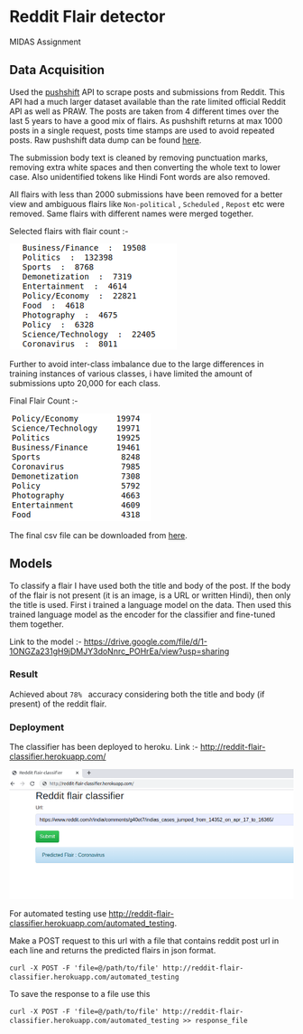 # Reddit Flair detector

MIDAS Assignment

## Data Acquisition

Used the [pushshift](https://pushshift.io/) API to scrape posts and submissions from Reddit. This API had a much larger dataset available than the rate limited official Reddit API as well as PRAW. The posts are taken from 4 different times over the last 5 years to have a good mix of flairs. As pushshift returns at max 1000 posts in a single request, posts time stamps are used to avoid repeated posts. Raw pushshift data dump can be found [here](https://drive.google.com/file/d/1uRjj-v0AXgGQpKlM3swt5FzQrugcUD12/view?usp=sharing).

The submission body text is cleaned by removing punctuation marks, removing extra white spaces and then converting the whole text to lower case. Also unidentified tokens like Hindi Font words are also removed.

All flairs with less than 2000 submissions have been removed for a better view and ambiguous flairs like ```Non-political``` , ```Scheduled``` , ```Repost``` etc were removed. Same flairs with different names were merged together.

Selected flairs with flair count :- 

![](images/selected_flairs_with_count.png)

Further to avoid inter-class imbalance due to the large differences in training instances of various classes, i have limited the amount of submissions upto 20,000 for each class.

Final Flair Count :- 

![](images/final_flair_count.png)

The final csv file can be downloaded from [here](https://drive.google.com/file/d/1U2sAbiCkxNsj4JwX1d2A1u9Ty8eK_oJ3/view?usp=sharing).



## Models

To classify a flair I have used both the title and body of the post. If the body of the flair is not present (it is an image, is a URL or written Hindi), then only the title is used. First i trained a language model on the data. Then used this trained language model as the encoder for the classifier and fine-tuned them together.

Link to the model :-  https://drive.google.com/file/d/1-1ONGZa231gH9jDMJY3doNnrc_POHrEa/view?usp=sharing

### Result

Achieved about ```78% ``` accuracy considering both the title and body (if present) of the reddit flair.



### Deployment

The classifier has been deployed to heroku. Link :- http://reddit-flair-classifier.herokuapp.com/

![prediction](images/prediction.png)

For automated testing use http://reddit-flair-classifier.herokuapp.com/automated_testing.

Make a POST request to this url with a file that contains reddit post url in each line and returns the predicted flairs in json format.

```
curl -X POST -F 'file=@/path/to/file' http://reddit-flair-classifier.herokuapp.com/automated_testing
```

To save the response to a file use this

```
curl -X POST -F 'file=@/path/to/file' http://reddit-flair-classifier.herokuapp.com/automated_testing >> response_file
```

